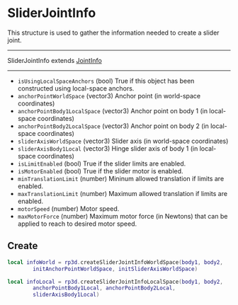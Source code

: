 # SliderJointInfo

This structure is used to gather the information needed to create a slider joint.

---

SliderJointInfo extends [JointInfo](joint_info.md)

---

* `isUsingLocalSpaceAnchors` (bool) True if this object has been constructed using local-space anchors.
* `anchorPointWorldSpace` (vector3) Anchor point (in world-space coordinates)
* `anchorPointBody1LocalSpace` (vector3) Anchor point on body 1 (in local-space coordinates)
* `anchorPointBody2LocalSpace` (vector3) Anchor point on body 2 (in local-space coordinates)
* `sliderAxisWorldSpace` (vector3) Slider axis (in world-space coordinates)
* `sliderAxisBody1Local` (vector3) Hinge slider axis of body 1 (in local-space coordinates)
* `isLimitEnabled` (bool) True if the slider limits are enabled.
* `isMotorEnabled` (bool) True if the slider motor is enabled.
* `minTranslationLimit` (number) Mininum allowed translation if limits are enabled.
* `maxTranslationLimit` (number) Maximum allowed translation if limits are enabled.
* `motorSpeed` (number) Motor speed.
* `maxMotorForce` (number) Maximum motor force (in Newtons) that can be applied to reach to desired motor speed.


## Create

```lua
local infoWorld = rp3d.createSliderJointInfoWorldSpace(body1, body2,
		initAnchorPointWorldSpace, initSliderAxisWorldSpace)

local infoLocal = rp3d.createSliderJointInfoLocalSpace(body1, body2,
        anchorPointBody1Local, anchorPointBody2Local,
		sliderAxisBody1Local)
```